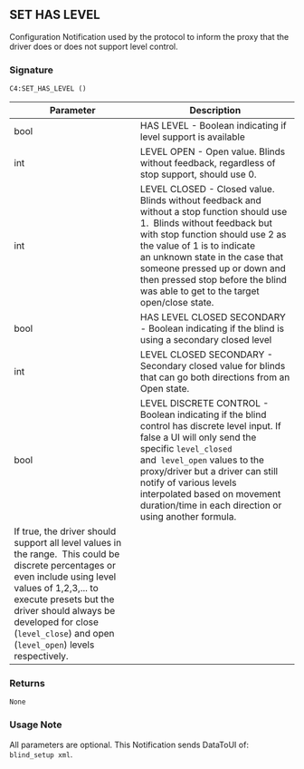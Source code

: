 ## SET HAS LEVEL

Configuration Notification used by the protocol to inform the proxy that the driver does or does not support level control.

### Signature

`C4:SET_HAS_LEVEL ()`


| Parameter | Description |
| --- | --- |
| bool | HAS LEVEL - Boolean indicating if level support is available |
| int | LEVEL OPEN - Open value. Blinds without feedback, regardless of stop support, should use 0. |
| int | LEVEL CLOSED - Closed value. Blinds without feedback and without a stop function should use 1.  Blinds without feedback but with stop function should use 2 as the value of 1 is to indicate an unknown state in the case that someone pressed up or down and then pressed stop before the blind was able to get to the target open/close state. |
| bool | HAS LEVEL CLOSED SECONDARY - Boolean indicating if the blind is using a secondary closed level |
| int | LEVEL CLOSED SECONDARY - Secondary closed value for blinds that can go both directions from an Open state. |
| bool | LEVEL DISCRETE CONTROL - Boolean indicating if the blind control has discrete level input. If false a UI will only send the specific `level_closed` and` level_open` values to the proxy/driver but a driver can still notify of various levels interpolated based on movement duration/time in each direction or using another formula.
If true, the driver should support all level values in the range.  This could be discrete percentages or even include using level values of 1,2,3,... to execute presets but the driver should always be developed for close (`level_close`) and open (`level_open`) levels respectively. |


### Returns

`None`


### Usage Note

All parameters are optional. This Notification sends DataToUI of: `blind_setup xml`.